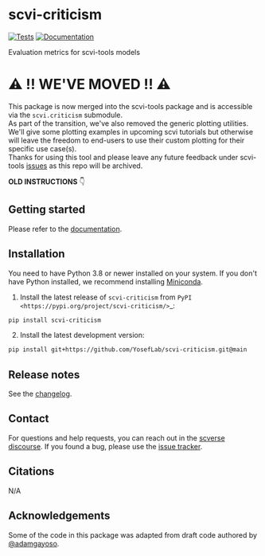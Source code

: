 # scvi-criticism

[![Tests][badge-tests]][link-tests]
[![Documentation][badge-docs]][link-docs]

[badge-tests]: https://img.shields.io/github/actions/workflow/status/YosefLab/scvi-criticism/test.yaml?branch=main
[link-tests]: https://github.com/YosefLab/scvi-criticism/actions/workflows/test.yml
[badge-docs]: https://img.shields.io/readthedocs/scvi-criticism

Evaluation metrics for scvi-tools models


# ⚠️ !! WE'VE MOVED !! ⚠️   
This package is now merged into the scvi-tools package and is accessible via the `scvi.criticism` submodule.  
As part of the transition, we've also removed the generic plotting utilities. We'll give some plotting examples in upcoming scvi tutorials but otherwise will leave the freedom to end-users to use their custom plotting for their specific use case(s).  
Thanks for using this tool and please leave any future feedback under scvi-tools [issues](https://github.com/scverse/scvi-tools/issues) as this repo will be archived.


**OLD INSTRUCTIONS** 👇

## Getting started

Please refer to the [documentation][link-docs].

## Installation

You need to have Python 3.8 or newer installed on your system. If you don't have
Python installed, we recommend installing [Miniconda](https://docs.conda.io/en/latest/miniconda.html).

1. Install the latest release of `scvi-criticism` from `PyPI <https://pypi.org/project/scvi-criticism/>`\_:

```bash
pip install scvi-criticism
```

2. Install the latest development version:

```bash
pip install git+https://github.com/YosefLab/scvi-criticism.git@main
```

## Release notes

See the [changelog][changelog].

## Contact

For questions and help requests, you can reach out in the [scverse discourse][scverse-discourse].
If you found a bug, please use the [issue tracker][issue-tracker].

## Citations

N/A

## Acknowledgements

Some of the code in this package was adapted from draft code authored by [@adamgayoso](https://github.com/adamgayoso).

[scverse-discourse]: https://discourse.scverse.org/
[issue-tracker]: https://github.com/YosefLab/scvi-criticism/issues
[changelog]: https://scvi-criticism.readthedocs.io/en/latest/changelog.html
[link-docs]: https://scvi-criticism.readthedocs.io~
